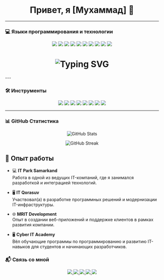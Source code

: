 <h1 align="center">
  <br>
  Привет, я [Мухаммад] 👋 
</h1>


---

### 💻 Языки программирования и технологии

<p align="center">
  <img src="https://img.shields.io/badge/Python-3776AB?style=for-the-badge&logo=python&logoColor=white" />
  <img src="https://img.shields.io/badge/PostgreSQL-4169E1?style=for-the-badge&logo=postgresql&logoColor=white" />
  <img src="https://img.shields.io/badge/JavaScript-F7DF1E?style=for-the-badge&logo=javascript&logoColor=black" />
  <img src="https://img.shields.io/badge/TypeScript-007ACC?style=for-the-badge&logo=typescript&logoColor=white" />
  <img src="https://img.shields.io/badge/HTML-E34F26?style=for-the-badge&logo=html5&logoColor=white" />
  <img src="https://img.shields.io/badge/CSS-1572B6?style=for-the-badge&logo=css3&logoColor=white" />
  <img src="https://img.shields.io/badge/Node.js-339933?style=for-the-badge&logo=nodedotjs&logoColor=white" />
  <img src="https://img.shields.io/badge/Bash-4EAA25?style=for-the-badge&logo=gnu-bash&logoColor=white" />
  <img src="https://img.shields.io/badge/Oh My Zsh-1A2C34?style=for-the-badge&logo=ohmyzsh&logoColor=white" />
  <img src="https://img.shields.io/badge/Git-F05032?style=for-the-badge&logo=git&logoColor=white" />
</p>

<h1 align="center">
  <img src="https://readme-typing-svg.demolab.com?font=Fira+Code&size=36&pause=1000&color=39FF14&width=435&lines=Добро+пожаловать! 😄" alt="Typing SVG" />
</h1>
---

### 🛠 Инструменты

<p align="center">
  <img src="https://img.shields.io/badge/VS Code-007ACC?style=for-the-badge&logo=visual-studio-code&logoColor=white" />
  <img src="https://img.shields.io/badge/PyCharm-000000?style=for-the-badge&logo=pycharm&logoColor=white" />
  <img src="https://img.shields.io/badge/Adobe Photoshop-31A8FF?style=for-the-badge&logo=adobe-photoshop&logoColor=white" />
  <img src="https://img.shields.io/badge/Adobe Illustrator-FF9A00?style=for-the-badge&logo=adobe-illustrator&logoColor=white" />
  <img src="https://img.shields.io/badge/Corel Draw-009543?style=for-the-badge&logo=corel&logoColor=white" />
  <img src="https://img.shields.io/badge/Word-2B579A?style=for-the-badge&logo=microsoft-word&logoColor=white" />
  <img src="https://img.shields.io/badge/Excel-217346?style=for-the-badge&logo=microsoft-excel&logoColor=white" />
  <img src="https://img.shields.io/badge/PowerPoint-B7472A?style=for-the-badge&logo=microsoft-powerpoint&logoColor=white" />
</p>

---

### 📊 GitHub Статистика

<p align="center">
  <img src="https://github-readme-stats.vercel.app/api?username=MaximPROO&show_icons=true&theme=radical&bg_color=141321&title_color=FF0033&text_color=FFFFFF&icon_color=39FF14" alt="GitHub Stats" />
</p>

<p align="center">
  <img src="https://github-readme-streak-stats.herokuapp.com/?user=YOUR_GITHUB_USERNAME&theme=radical&background=141321&stroke=FFFFFF&ring=FF0033&fire=FF0033&currStreakNum=39FF14&sideNums=FFFFFF" alt="GitHub Streak" />
</p>

## 💼 Опыт работы

- 💻 **IT Park Samarkand**  
  Работа в одной из ведущих IT-компаний, где я занимался разработкой и интеграцией технологий.

- 🖥 **IT Qorasuv**  
  Участвовал(а) в разработке программных решений и модернизации IT-инфраструктуры.

- 🌐 **MRIT Development**  
  Опыт в создании веб-приложений и поддержке клиентов в рамках развития компании.

- 🖥 **Cyber IT Academy**  
  Вёл обучающие программы по программированию и развитию IT-навыков для студентов и начинающих разработчиков.

### 📬 Связь со мной

<p align="center">
  <a href="https://www.youtube.com/ТВОЙ_КАНАЛ" target="_blank">
    <img src="https://img.shields.io/badge/YouTube-FF0000?style=for-the-badge&logo=youtube&logoColor=white" />
  </a>
  <a href="https://www.instagram.com/ТВОЙ_АККАУНТ" target="_blank">
    <img src="https://img.shields.io/badge/Instagram-E4405F?style=for-the-badge&logo=instagram&logoColor=white" />
  </a>
  <a href="https://wa.me/ТВОЙ_НОМЕР" target="_blank">
    <img src="https://img.shields.io/badge/WhatsApp-25D366?style=for-the-badge&logo=whatsapp&logoColor=white" />
  </a>
  <a href="https://vk.com/ТВОЙ_АККАУНТ" target="_blank">
    <img src="https://img.shields.io/badge/VK-4680C2?style=for-the-badge&logo=vk&logoColor=white" />
  </a>
  <a href="https://www.linkedin.com/in/ТВОЙ_ПРОФИЛЬ" target="_blank">
    <img src="https://img.shields.io/badge/LinkedIn-0A66C2?style=for-the-badge&logo=linkedin&logoColor=white" />
  </a>
</p>
